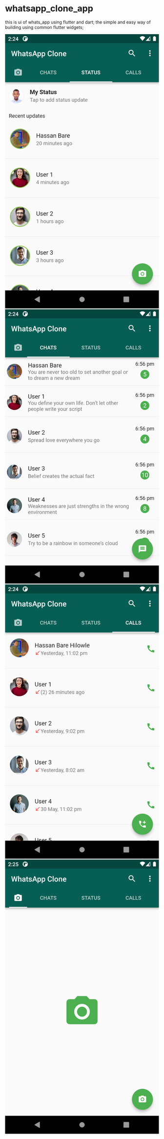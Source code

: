 # whatsapp_clone_app
this is ui of whats_app using flutter and dart;
the simple and easy way of building using common flutter widgets;

![](images\status.png)
![](images\chats.png)
![](images\calls.png)
![](images\camera.png)


